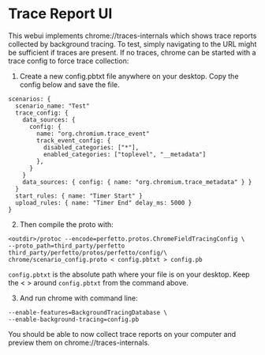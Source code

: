 # Trace Report UI

This webui implements chrome://traces-internals which shows trace reports
collected by background tracing. To test, simply navigating to the URL might be
sufficient if traces are present. If no traces, chrome can be started with a
trace config to force trace collection:

1. Create a new config.pbtxt file anywhere on your desktop.
Copy the config below and save the file.
```
scenarios: {
  scenario_name: "Test"
  trace_config: {
    data_sources: {
      config: {
        name: "org.chromium.trace_event"
        track_event_config: {
          disabled_categories: ["*"],
          enabled_categories: ["toplevel", "__metadata"]
        },
      }
    }
    data_sources: { config: { name: "org.chromium.trace_metadata" } }
  }
  start_rules: { name: "Timer Start" }
  upload_rules: { name: "Timer End" delay_ms: 5000 }
}
```

2. Then compile the proto with:
```
<outdir>/protoc --encode=perfetto.protos.ChromeFieldTracingConfig \
--proto_path=third_party/perfetto third_party/perfetto/protos/perfetto/config/\
chrome/scenario_config.proto < config.pbtxt > config.pb
```
`config.pbtxt` is the absolute path where your file is on your desktop.
Keep the < > around `config.pbtxt` from the command above.

3. And run chrome with command line:
```
--enable-features=BackgroundTracingDatabase \
--enable-background-tracing=config.pb
```

You should be able to now collect trace reports on your computer and preview
them on chrome://traces-internals.